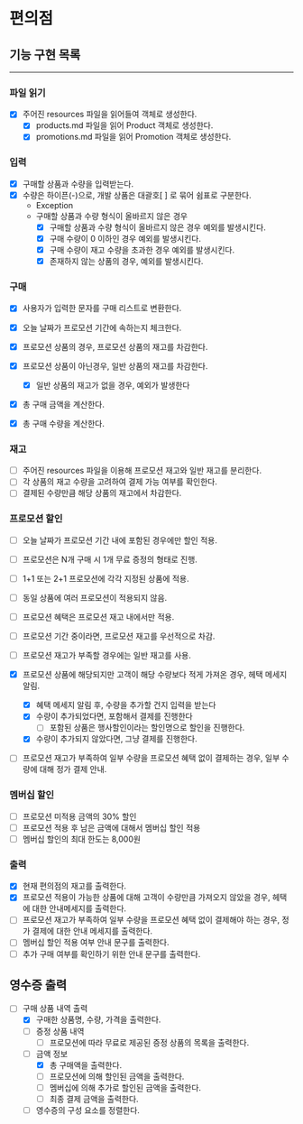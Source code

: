# 편의점

## 기능 구현 목록

---

### 파일 읽기
- [x] 주어진 resources 파일을 읽어들여 객체로 생성한다.
  - [x] products.md 파일을 읽어 Product 객체로 생성한다.
  - [x] promotions.md 파일을 읽어 Promotion 객체로 생성한다.

### 입력
- [x] 구매할 상품과 수량을 입력받는다.
- [x] 수량은 하이픈(-)으로, 개발 상품은 대괄호[ ] 로 묶어 쉼표로 구분한다.
  - Exception
  - 구매할 상품과 수량 형식이 올바르지 않은 경우
    - [x] 구매할 상품과 수량 형식이 올바르지 않은 경우 예외를 발생시킨다.
    - [x] 구매 수량이 0 이하인 경우 예외를 발생시킨다.
    - [x] 구매 수량이 재고 수량을 초과한 경우 예외를 발생시킨다.
    - [x] 존재하지 않는 상품의 경우, 예외를 발생시킨다.

### 구매
- [x] 사용자가 입력한 문자를 구매 리스트로 변환한다.
- [x] 오늘 날짜가 프로모션 기간에 속하는지 체크한다.
- [x] 프로모션 상품의 경우, 프로모션 상품의 재고를 차감한다.
- [x] 프로모션 상품이 아닌경우, 일반 상품의 재고를 차감한다.
  - [x] 일반 상품의 재고가 없을 경우, 예외가 발생한다 
- [x] 총 구매 금액을 계산한다.
- [x] 총 구매 수량을 계산한다.



### 재고
- [ ] 주어진 resources 파일을 이용해 프로모션 재고와 일반 재고를 분리한다.
- [ ] 각 상품의 재고 수량을 고려하여 결제 가능 여부를 확인한다.
- [ ] 결제된 수량만큼 해당 상품의 재고에서 차감한다.

### 프로모션 할인
- [ ] 오늘 날짜가 프로모션 기간 내에 포함된 경우에만 할인 적용.
- [ ] 프로모션은 N개 구매 시 1개 무료 증정의 형태로 진행.
- [ ] 1+1 또는 2+1 프로모션에 각각 지정된 상품에 적용.
- [ ] 동일 상품에 여러 프로모션이 적용되지 않음.
- [ ] 프로모션 혜택은 프로모션 재고 내에서만 적용.
- [ ] 프로모션 기간 중이라면, 프로모션 재고를 우선적으로 차감.
- [ ] 프로모션 재고가 부족할 경우에는 일반 재고를 사용.
- [x] 프로모션 상품에 해당되지만 고객이 해당 수량보다 적게 가져온 경우, 헤택 메세지 알림.
  - [x] 혜택 메세지 알림 후, 수량을 추가할 건지 입력을 받는다
  - [x] 수량이 추가되었다면, 포함해서 결제를 진행한다
    - [ ] 포함된 상품은 행사할인이라는 할인명으로 할인을 진행한다.
  - [x] 수량이 추가되지 않았다면, 그냥 결제를 진행한다.
- [ ] 프로모션 재고가 부족하여 일부 수량을 프로모션 혜택 없이 결제하는 경우, 일부 수량에 대해 정가 결제 안내.


### 멤버십 할인
- [ ] 프로모션 미적용 금액의 30% 할인
- [ ] 프로모션 적용 후 남은 금액에 대해서 멤버십 할인 적용
- [ ] 멤버십 할인의 최대 한도는 8,000원

### 출력
- [x] 현재 편의점의 재고를 출력한다.
- [x] 프로모션 적용이 가능한 상품에 대해 고객이 수량만큼 가져오지 않았을 경우, 헤택에 대한 안내메세지를 출력한다.
- [ ] 프로모션 재고가 부족하여 일부 수량을 프로모션 혜택 없이 결제해야 하는 경우, 정가 결제에 대한 안내 메세지를 출력한다.
- [ ] 멤버십 할인 적용 여부 안내 문구를 출력한다.
- [ ] 추가 구매 여부를 확인하기 위한 안내 문구를 출력한다.

## 영수증 출력
- [ ] 구매 상품 내역 출력
  - [x] 구매한 상품명, 수량, 가격을 출력한다.
  - [ ] 증정 상품 내역
    - [ ] 프로모션에 따라 무료로 제공된 증정 상품의 목록을 출력한다.
  - [ ] 금액 정보
    - [x] 총 구매액을 출력한다.
    - [ ] 프로모션에 의해 할인된 금액을 출력한다.
    - [ ] 멤버십에 의해 추가로 할인된 금액을 출력한다.
    - [ ] 최종 결제 금액을 출력한다.
  - [ ] 영수증의 구성 요소를 정렬한다.
